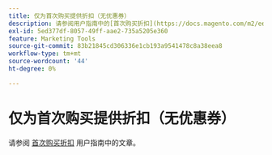 ```yaml
---
title: 仅为首次购买提供折扣（无优惠券）
description: 请参阅用户指南中的[首次购买折扣](https://docs.magento.com/m2/ee/user_guide/marketing/price-rule-discount-first-purchase.html)一文。
exl-id: 5ed377df-8057-49ff-aae2-735a5205e360
feature: Marketing Tools
source-git-commit: 83b21845cd306336e1cb193a9541478c8a38eea8
workflow-type: tm+mt
source-wordcount: '44'
ht-degree: 0%

---
```


# 仅为首次购买提供折扣（无优惠券）

请参阅 [首次购买折扣](https://docs.magento.com/m2/ee/user_guide/marketing/price-rule-discount-first-purchase.html) 用户指南中的文章。
